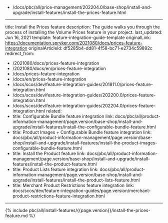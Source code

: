   - /docs/pbc/all/price-management/202204.0/base-shop/install-and-upgrade/install-features/install-the-prices-feature.html
---
title: Install the Prices feature
description: The guide walks you through the process of installing the Volume Prices feature in your project.
last_updated: Jun 16, 2021
template: feature-integration-guide-template
originalLink: https://documentation.spryker.com/2021080/docs/prices-feature-integration
originalArticleId: df5285b4-dd81-4f58-bc71-e2734c59892c
redirect_from:
  - /2021080/docs/prices-feature-integration
  - /2021080/docs/en/prices-feature-integration
  - /docs/prices-feature-integration
  - /docs/en/prices-feature-integration
  - /docs/scos/dev/feature-integration-guides/201811.0/prices-feature-integration.html
  - /docs/scos/dev/feature-integration-guides/202200.0/prices-feature-integration.html
  - /docs/scos/dev/feature-integration-guides/202204.0/prices-feature-integration.html
related:
  - title: Configurable Bundle feature integration
    link: docs/pbc/all/product-information-management/page.version/base-shop/install-and-upgrade/install-features/install-the-configurable-bundle-feature.html
  - title: Product Images + Configurable Bundle feature integration
    link: docs/pbc/all/product-information-management/page.version/base-shop/install-and-upgrade/install-features/install-the-product-images-configurable-bundle-feature.html
  - title: Install the Product feature
    link: docs/pbc/all/product-information-management/page.version/base-shop/install-and-upgrade/install-features/install-the-product-feature.html
  - title: Product Lists feature integration
    link: docs/pbc/all/product-information-management/page.version/base-shop/install-and-upgrade/install-features/install-the-product-lists-feature.html
  - title: Merchant Product Restrictions feature integration
    link: docs/scos/dev/feature-integration-guides/page.version/merchant-product-restrictions-feature-integration.html
---

{% include pbc/all/install-features/{{page.version}}/install-the-prices-feature.md %} <!-- To edit, see /_includes/pbc/all/install-features/202204.0/install-the-prices-feature.md -->
